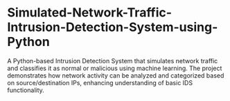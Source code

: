 # Simulated-Network-Traffic-Intrusion-Detection-System-using-Python
A Python-based Intrusion Detection System that simulates network traffic and classifies it as normal or malicious using machine learning. The project demonstrates how network activity can be analyzed and categorized based on source/destination IPs, enhancing understanding of basic IDS functionality.
